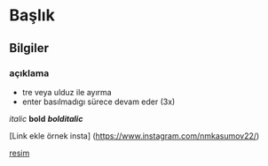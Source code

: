 # Başlık

## Bilgiler

### açıklama

- tre veya ulduz ile ayırma
- enter basılmadıgı sürece devam eder (3x)

*italic* **bold** ***bolditalic***

[Link ekle örnek insta] (https://www.instagram.com/nmkasumov22/)

[resim](https://external-preview.redd.it/VS12PCansbl4qLGc8G7bExfuBibP0AJLSh7DTR-TLog.jpg?width=1080&crop=smart&auto=webp&s=e940083de52641be6e4e9b76f4d199548d93bede "resim")
